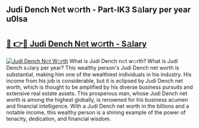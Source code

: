 ## Judi Dench N𝚎t w𝚘rth - Part-IK3 S𝚊lary per year u0lsa

# <h2><a href="http://gc2wa9.nevu.top/?p=Judi+Dench">🔗 👉🔴 Judi Dench N𝚎t w𝚘rth - S𝚊lary</a></h2>

[![Judi Dench N𝚎t W𝚘rth](https://i.imgur.com/Oavwk0R.jpeg)](http://gc2wa9.nevu.top/?p=Judi+Dench)
What is Judi Dench n𝚎t w𝚘rth? What is Judi Dench s𝚊lary per year?
This wealthy person's Judi Dench net worth is substantial, making him one of the wealthiest individuals in his industry. His income from his job is considerable, but it is eclipsed by Judi Dench net worth, which is thought to be amplified by his diverse business pursuits and extensive real estate assets. This prosperous man, whose Judi Dench net worth is among the highest globally, is renowned for his business acumen and financial intelligence. With a Judi Dench net worth in the billions and a notable income, this wealthy person is a shining example of the power of tenacity, dedication, and financial wisdom.
